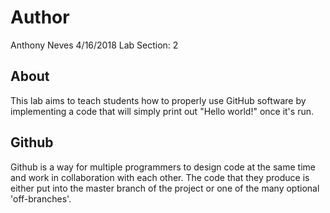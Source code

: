 # Author

Anthony Neves
4/16/2018
Lab Section: 2

## About

This lab aims to teach students how to properly use GitHub software by implementing a code that will simply print out "Hello world!" once it's run.

## Github

Github is a way for multiple programmers to design code at the same time and work in collaboration with each other. The code that they produce is either put into the master branch of the project or one of the many optional 'off-branches'.
